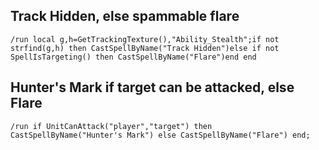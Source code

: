 ## Track Hidden, else spammable flare
```
/run local g,h=GetTrackingTexture(),"Ability_Stealth";if not strfind(g,h) then CastSpellByName("Track Hidden")else if not SpellIsTargeting() then CastSpellByName("Flare")end end
```
 

## Hunter's Mark if target can be attacked, else Flare
```
/run if UnitCanAttack("player","target") then CastSpellByName("Hunter's Mark") else CastSpellByName("Flare") end;
```